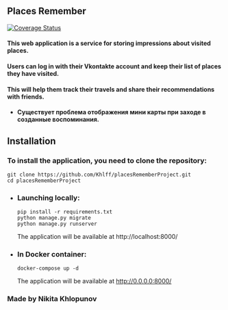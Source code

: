 ## Places Remember
[![Coverage Status](https://coveralls.io/repos/github/Khlff/placesRememberProject/badge.svg?branch=master)](https://coveralls.io/github/Khlff/placesRememberProject?branch=master)

#### This web application is a service for storing impressions about visited places.
#### Users can log in with their Vkontakte account and keep their list of places they have visited.
#### This will help them track their travels and share their recommendations with friends.

* #### Существует проблема отображения мини карты при заходе в созданные воспоминания.

## Installation
### To install the application, you need to clone the repository:
```
git clone https://github.com/Khlff/placesRememberProject.git
cd placesRememberProject
```
          
* ### Launching locally:
  ```
  pip install -r requirements.txt
  python manage.py migrate
  python manage.py runserver
  ```
  The application will be available at http://localhost:8000/
* ### In Docker container:
  ```
  docker-compose up -d
  ```
  The application will be available at http://0.0.0.0:8000/

###  Made by Nikita Khlopunov
